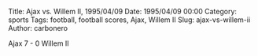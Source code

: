 Title: Ajax vs. Willem II, 1995/04/09
Date: 1995/04/09 00:00
Category: sports
Tags: football, football scores, Ajax, Willem II
Slug: ajax-vs-willem-ii
Author: carbonero


Ajax 7 - 0 Willem II
